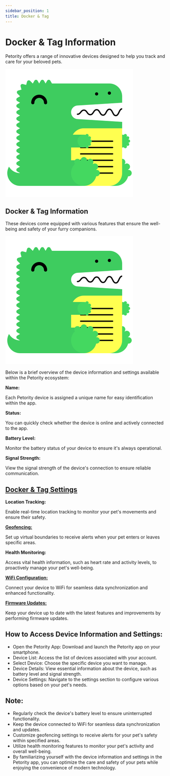 ```yaml
---
sidebar_position: 1
title: Docker & Tag
---
```


# Docker & Tag Information 

Petority offers a range of innovative devices designed to help you track and care for your beloved pets.

![device picture](/img/logo.svg)

## Docker & Tag Information
These devices come equipped with various features that ensure the well-being and safety of your furry companions. 

![Device Information:](/img/logo.svg)

Below is a brief overview of the device information and settings available within the Petority ecosystem:

**Name:**

Each Petority device is assigned a unique name for easy identification within the app.

**Status:**

You can quickly check whether the device is online and actively connected to the app.

**Battery Level:**

Monitor the battery status of your device to ensure it's always operational.

**Signal Strength:**

View the signal strength of the device's connection to ensure reliable communication.

## [Docker & Tag Settings](/docs/petority/features/devices/devices-settings)

**Location Tracking:**

Enable real-time location tracking to monitor your pet's movements and ensure their safety.

**[Geofencing:](/docs/petority/features/devices/fence)**

Set up virtual boundaries to receive alerts when your pet enters or leaves specific areas.

**Health Monitoring:**

Access vital health information, such as heart rate and activity levels, to proactively manage your pet's well-being.

**[WiFi Configuration:](/docs/petority/features/devices/devices-settings#1-configuring-wifi-connection)**

Connect your device to WiFi for seamless data synchronization and enhanced functionality.

**[Firmware Updates:](/docs/petority/features/devices/upgrade-firmware)**

Keep your device up to date with the latest features and improvements by performing firmware updates.

## How to Access Device Information and Settings:

+ Open the Petority App: Download and launch the Petority app on your smartphone.
+ Device List: Access the list of devices associated with your account.
+ Select Device: Choose the specific device you want to manage.
+ Device Details: View essential information about the device, such as battery level and signal strength.
+ Device Settings: Navigate to the settings section to configure various options based on your pet's needs.
## Note:
+ Regularly check the device's battery level to ensure uninterrupted functionality.
+ Keep the device connected to WiFi for seamless data synchronization and updates.
+ Customize geofencing settings to receive alerts for your pet's safety within specified areas.
+ Utilize health monitoring features to monitor your pet's activity and overall well-being.
+ By familiarizing yourself with the device information and settings in the Petority app, you can optimize the care and safety of your pets while enjoying the convenience of modern technology.


 
